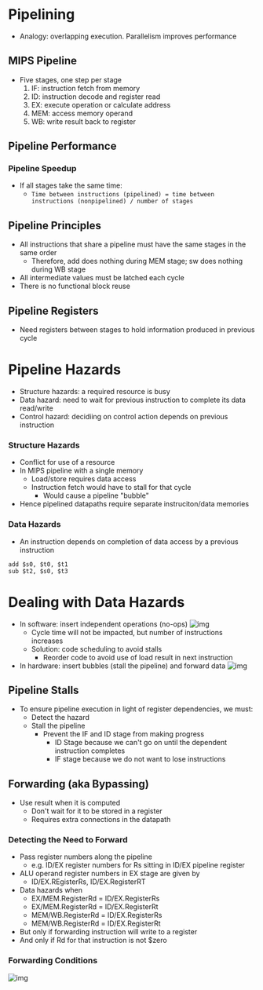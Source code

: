 # Pipelining
* Analogy: overlapping execution. Parallelism improves performance
## MIPS Pipeline
* Five stages, one step per stage
  1. IF: instruction fetch from memory
  2. ID: instruction decode and register read
  3. EX: execute operation or calculate address
  4. MEM: access memory operand
  5. WB: write result back to register
## Pipeline Performance
### Pipeline Speedup
* If all stages take the same time:
  * `Time between instructions (pipelined) = time between instructions (nonpipelined) / number of stages`
## Pipeline Principles
* All instructions that share a pipeline must have the same stages in the same order
  * Therefore, add does nothing during MEM stage; sw does nothing during WB stage
* All intermediate values must be latched each cycle
* There is no functional block reuse
## Pipeline Registers
* Need registers between stages to hold information produced in previous cycle
# Pipeline Hazards
* Structure hazards: a required resource is busy
* Data hazard: need to wait for previous instruction to complete its data read/write
* Control hazard: decidiing on control action depends on previous instruction
### Structure Hazards
* Conflict for use of a resource
* In MIPS pipeline with a single memory
  * Load/store requires data access
  * Instruction fetch would have to stall for that cycle
    * Would cause a pipeline "bubble"
* Hence pipelined datapaths require separate instruciton/data memories
### Data Hazards
* An instruction depends on completion of data access by a previous instruction
```
add $s0, $t0, $t1
sub $t2, $s0, $t3
```
# Dealing with Data Hazards
* In software: insert independent operations (no-ops)
  ![img](https://i.imgur.com/LA6AP48.png)
  * Cycle time will not be impacted, but number of instructions increases
  * Solution: code scheduling to avoid stalls
    * Reorder code to avoid use of load result in next instruction
* In hardware: insert bubbles (stall the pipeline) and forward data
  ![img](https://i.imgur.com/lN11h2W.png)
## Pipeline Stalls
* To ensure pipeline execution in light of register dependencies, we must:
  * Detect the hazard
  * Stall the pipeline
    * Prevent the IF and ID stage from making progress
      * ID Stage because we can't go on until the dependent instruction completes
      * IF stage because we do not want to lose instructions
## Forwarding (aka Bypassing)
* Use result when it is computed
  * Don't wait for it to be stored in a register
  * Requires extra connections in the datapath
### Detecting the Need to Forward
* Pass register numbers along the pipeline
  * e.g. ID/EX register numbers for Rs sitting in ID/EX pipeline register
* ALU operand register numbers in EX stage are given by 
  * ID/EX.REgisterRs, ID/EX.RegisterRT
* Data hazards when
  * EX/MEM.RegisterRd = ID/EX.RegisterRs
  * EX/MEM.RegisterRd = ID/EX.RegisterRt
  * MEM/WB.RegisterRd = ID/EX.RegisterRs
  * MEM/WB.RegisterRd = ID/EX.RegisterRt
* But only if forwarding instruction will write to a register
* And only if Rd for that instruction is not $zero
### Forwarding Conditions
  ![img](https://i.imgur.com/KaCSlEu.jpg)
